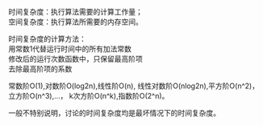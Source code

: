 时间复杂度：执行算法需要的计算工作量；   
空间复杂度：执行算法所需要的内存空间。   


时间复杂度的计算方法：  
用常数1代替运行时间中的所有加法常数  
修改后的运行次数函数中，只保留最高阶项  
去除最高阶项的系数  

常数阶O(1),对数阶O(log2n),线性阶O(n), 
线性对数阶O(nlog2n),平方阶O(n^2)，立方阶O(n^3),…， k次方阶O(n^k),指数阶O(2^n)。  

一般不特别说明，讨论的时间复杂度均是最坏情况下的时间复杂度。  